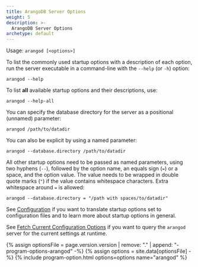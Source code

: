 ```yaml
---
title: ArangoDB Server Options
weight: 5
description: >-
  ArangoDB Server Options
archetype: default
---
```

Usage: `arangod [<options>]`

To list the commonly used startup options with a description of each option, run
the server executable in a command-line with the `--help` (or `-h`) option:

```
arangod --help
```

To list **all** available startup options and their descriptions, use:

```
arangod --help-all
```

You can specify the database directory for the server as a positional (unnamed)
parameter:

```
arangod /path/to/datadir
```

You can also be explicit by using a named parameter:

```
arangod --database.directory /path/to/datadir
```

All other startup options need to be passed as named parameters, using two
hyphens (`--`), followed by the option name, an equals sign (`=`) or a space,
and the option value. The value needs to be wrapped in double quote marks (`"`)
if the value contains whitespace characters. Extra whitespace around `=` is
allowed:

```
arangod --database.directory = "/path with spaces/to/datadir"
```

See [Configuration](../../../operations/administration/configuration.md)
if you want to translate startup options set  to configuration files
and to learn more about startup options in general.

See
[Fetch Current Configuration Options](../../../operations/administration/configuration.md#fetch-current-configuration-options)
if you want to query the `arangod` server for the current settings at runtime.

{% assign optionsFile = page.version.version | remove: "." | append: "-program-options-arangod" -%}
{% assign options = site.data[optionsFile] -%}
{% include program-option.html options=options name="arangod" %}
